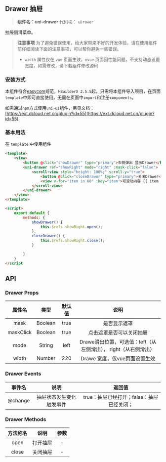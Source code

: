 

## Drawer 抽屉
> **组件名：uni-drawer**
> 代码块： `uDrawer`


抽屉侧滑菜单。

> **注意事项**
> 为了避免错误使用，给大家带来不好的开发体验，请在使用组件前仔细阅读下面的注意事项，可以帮你避免一些错误。
> - `width` 属性仅在 `vue` 页面生效，`nvue` 页面因性能问题，不支持动态设置宽度，如需修改，请下载组件修改源码


### 安装方式

本组件符合[easycom](https://uniapp.dcloud.io/collocation/pages?id=easycom)规范，`HBuilderX 2.5.5`起，只需将本组件导入项目，在页面`template`中即可直接使用，无需在页面中`import`和注册`components`。

如需通过`npm`方式使用`uni-ui`组件，另见文档：[https://ext.dcloud.net.cn/plugin?id=55](https://ext.dcloud.net.cn/plugin?id=55)

### 基本用法


在 ``template`` 中使用组件

```html
<template>
	<view>
		<button @click="showDrawer" type="primary">右侧弹出 显示Drawer</button>
		<uni-drawer ref="showRight" mode="right" :mask-click="false">
			<scroll-view style="height: 100%;" scroll-y="true">
				<button @click="closeDrawer" type="primary">关闭Drawer</button>
				<view v-for="item in 60" :key="item">可滚动内容 {{ item }}</view>
			</scroll-view>
		</uni-drawer>
	</view>
</template>

<script>
	export default {
		methods: {
			showDrawer() {
				this.$refs.showRight.open();
			},
			closeDrawer() {
				this.$refs.showRight.close();
			}

		}
	}
</script
```

## API

### Drawer Props

|属性名			|类型	|默认值	|说明															|
|:-:			|:-:	|:-:	|:-:															|
|mask			|Boolean|true	|是否显示遮罩													|
|maskClick		|Boolean|true	|点击遮罩是否可以关闭抽屉										|
|mode			|String	|left	|Drawe滑出位置，可选值：left（从左侧滑出）， right（从右侧滑出）|
|width			|Number	|220	|Drawe 宽度，仅vue页面设置生效									|




### Drawer Events

|事件名	|说明				|返回值	|
|:-:		|:-:				|:-:	|
|@change|抽屉状态发生变化触发事件	|true：抽屉已经打开；false：抽屉已经关闭；	|

### Drawer Methods

|方法称名	|说明		|参数|
|:-:		|:-:		|:-:|
|open		|打开抽屉	|-|
|close	|关闭抽屉	|-|


